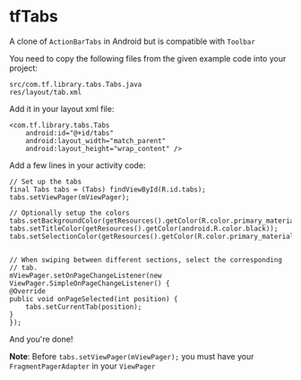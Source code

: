 tfTabs
======

A clone of `ActionBarTabs` in Android but is compatible with `Toolbar`

You need to copy the following files from the given example code into your project:

    src/com.tf.library.tabs.Tabs.java
    res/layout/tab.xml
    
Add it in your layout xml file:

    <com.tf.library.tabs.Tabs
        android:id="@+id/tabs"
        android:layout_width="match_parent"
        android:layout_height="wrap_content" />

Add a few lines in your activity code:

    // Set up the tabs
    final Tabs tabs = (Tabs) findViewById(R.id.tabs);
    tabs.setViewPager(mViewPager);
    
    // Optionally setup the colors
    tabs.setBackgroundColor(getResources().getColor(R.color.primary_material_light));
    tabs.setTitleColor(getResources().getColor(android.R.color.black));
    tabs.setSelectionColor(getResources().getColor(R.color.primary_material_dark));


    // When swiping between different sections, select the corresponding
    // tab.
    mViewPager.setOnPageChangeListener(new ViewPager.SimpleOnPageChangeListener() {
	@Override
	public void onPageSelected(int position) {
	    tabs.setCurrentTab(position);
	}
    });
    
And you're done!

**Note**: Before `tabs.setViewPager(mViewPager);` you must have your `FragmentPagerAdapter` in your `ViewPager`